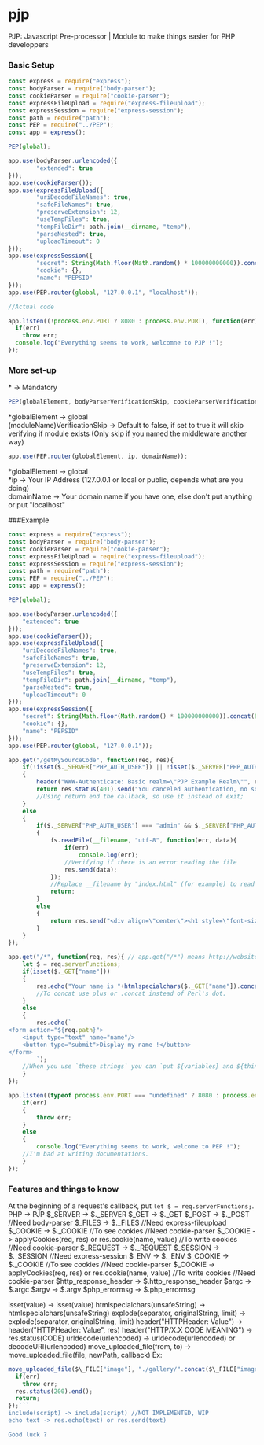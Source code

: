 # pjp
PJP: Javascript Pre-processor | Module to make things easier for PHP developpers

### Basic Setup
```javascript
const express = require("express");
const bodyParser = require("body-parser");
const cookieParser = require("cookie-parser");
const expressFileUpload = require("express-fileupload");
const expressSession = require("express-session");
const path = require("path");
const PEP = require("../PEP");
const app = express();

PEP(global);

app.use(bodyParser.urlencoded({
        "extended": true
}));
app.use(cookieParser());
app.use(expressFileUpload({
        "uriDecodeFileNames": true,
        "safeFileNames": true,
        "preserveExtension": 12,
        "useTempFiles": true,
        "tempFileDir": path.join(__dirname, "temp"),
        "parseNested": true,
        "uploadTimeout": 0
}));
app.use(expressSession({
        "secret": String(Math.floor(Math.random() * 100000000000)).concat(String(Date().now)), //You can replace it by your own secret, ex: "MyS3cR37"
        "cookie": {},
        "name": "PEPSID"
}));
app.use(PEP.router(global, "127.0.0.1", "localhost"));

//Actual code

app.listen((!process.env.PORT ? 8080 : process.env.PORT), function(err){
  if(err)
    throw err;
  console.log("Everything seems to work, welcomne to PJP !");
});
```

### More set-up

\* -> Mandatory

```javascript
PEP(globalElement, bodyParserVerificationSkip, cookieParserVerificationSkip, expressFileUploadVerificationSkip, expressSessionVerificationSkip);K
```
\*globalElement -> global  
(moduleName)VerificationSkip -> Default to false, if set to true it will skip verifying if module exists (Only skip if you named the middleware another way)

```javascript
app.use(PEP.router(globalElement, ip, domainName));
```

\*globalElement -> global  
\*ip -> Your IP Address (127.0.0.1 or local or public, depends what are you doing)  
domainName -> Your domain name if you have one, else don't put anything or put "localhost"  

###Example

```javascript
const express = require("express");
const bodyParser = require("body-parser");
const cookieParser = require("cookie-parser");
const expressFileUpload = require("express-fileupload");
const expressSession = require("express-session");
const path = require("path");
const PEP = require("../PEP");
const app = express();

PEP(global);

app.use(bodyParser.urlencoded({
	"extended": true
}));
app.use(cookieParser());
app.use(expressFileUpload({
	"uriDecodeFileNames": true,
	"safeFileNames": true,
	"preserveExtension": 12,
	"useTempFiles": true,
	"tempFileDir": path.join(__dirname, "temp"),
	"parseNested": true,
	"uploadTimeout": 0
}));
app.use(expressSession({
	"secret": String(Math.floor(Math.random() * 100000000000)).concat(String(Date().now)), //You can replace it by your own secret, ex: "MyS3cR37"
	"cookie": {},
	"name": "PEPSID"
}));
app.use(PEP.router(global, "127.0.0.1"));

app.get("/getMySourceCode", function(req, res){
	if(!isset($._SERVER["PHP_AUTH_USER"]) || !isset($._SERVER["PHP_AUTH_PW"]))
	{
		header("WWW-Authenticate: Basic realm=\"PJP Example Realm\"", res);
		return res.status(401).send("You canceled authentication, no source code for you ! >:(").end();
		//Using return end the callback, so use it instead of exit;
	}
	else
	{
		if($._SERVER["PHP_AUTH_USER"] === "admin" && $._SERVER["PHP_AUTH_PW"] === "12345")
		{
			fs.readFile(__filename, "utf-8", function(err, data){
				if(err)
					console.log(err);
				//Verifying if there is an error reading the file
				res.send(data);
			});
			//Replace __filename by "index.html" (for example) to read a file
			return;
		}
		else
		{
			return res.send("<div align=\"center\"><h1 style=\"font-size:72px;\"><font color=\"red\">FORBIDDEN !</font></h1></div>");
		}
	}
});

app.get("/*", function(req, res){ // app.get("/*") means http://website/everything (except /getMySourceCode) with HTTP GET
	let $ = req.serverFunctions;
	if(isset($._GET["name"]))
	{
		res.echo("Your name is "+htmlspecialchars($._GET["name"]).concat(" !"));
		//To concat use plus or .concat instead of Perl's dot.
	}
	else
	{
		res.echo(`
<form action="${req.path}">
	<input type="text" name="name"/>
	<button type="submit">Display my name !</button>
</form>
		`);
	//When you use `these strings` you can `put ${variables} and ${things() - 43}`
	}
});

app.listen((typeof process.env.PORT === "undefined" ? 8080 : process.env.PORT), function(err){
	if(err)
	{
		throw err;
	}
	else
	{
		console.log("Everything seems to work, welcome to PEP !");
    //I'm bad at writing documentations.
	}
});
```

### Features and things to know
At the beginning of a request's callback, put `let $ = req.serverFunctions;`.
PHP -> PJP
$\_SERVER -> $.\_SERVER
$\_GET -> $.\_GET
$\_POST -> $.\_POST //Need body-parser
$\_FILES -> $.\_FILES //Need express-fileupload
$\_COOKIE -> $.\_COOKIE //To see cookies //Need cookie-parser
$\_COOKIE -> applyCookies(req, res) or res.cookie(name, value) //To write cookies //Need cookie-parser
$\_REQUEST -> $.\_REQUEST
$\_SESSION -> $.\_SESSION //Need express-session
$\_ENV -> $.\_ENV
$\_COOKIE -> $.\_COOKIE //To see cookies //Need cookie-parser
$\_COOKIE -> applyCookies(req, res) or res.cookie(name, value) //To write cookies //Need cookie-parser
$http_response_header -> $.http_response_header
$argc -> $.argc
$argv -> $.argv
$php_errormsg -> $.php_errormsg

isset(value) -> isset(value)
htmlspecialchars(unsafeString) -> htmlspecialchars(unsafeString)
explode(separator, originalString, limit) -> explode(separator, originalString, limit)
header("HTTPHeader: Value") -> header("HTTPHeader: Value", res)
header("HTTP/X.X CODE MEANING") -> res.status(CODE)
urldecode(urlencoded) -> urldecode(urlencoded) or decodeURI(urlencoded)
move_uploaded_file(from, to) -> move_uploaded_file(file, newPath, callback)
Ex:
```javascript
move_uploaded_file($\_FILE["image"], "./gallery/".concat($\_FILE["image"].name), function(err){
  if(err)
    throw err;
  res.status(200).end();
  return;
});```
include(script) -> include(script) //NOT IMPLEMENTED, WIP
echo text -> res.echo(text) or res.send(text)

Good luck ?
